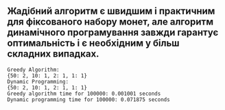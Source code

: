 ## Жадібний алгоритм є швидшим і практичним для фіксованого набору монет, але алгоритм динамічного програмування завжди гарантує оптимальність і є необхідним у більш складних випадках.

```
Greedy Algorithm:
{50: 2, 10: 1, 2: 1, 1: 1}
Dynamic Programming:
{50: 2, 10: 1, 2: 1, 1: 1}
Greedy algorithm time for 100000: 0.001001 seconds
Dynamic programming time for 100000: 0.071875 seconds
```
